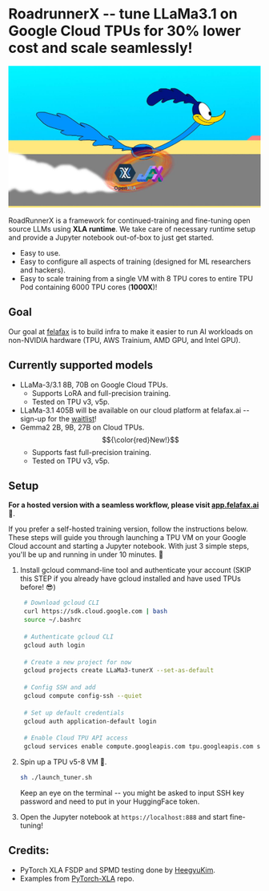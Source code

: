 # RoadrunnerX -- tune LLaMa3.1 on Google Cloud TPUs for 30% lower cost and scale seamlessly!

![image](./utils/assets/image.jpg)

RoadRunnerX is a framework for continued-training and fine-tuning open source LLMs using **XLA runtime**. We take care of necessary runtime setup and provide a Jupyter notebook out-of-box to just get started.
- Easy to use.
- Easy to configure all aspects of training (designed for ML researchers and hackers).
- Easy to scale training from a single VM with 8 TPU cores to entire TPU Pod containing 6000 TPU cores (**1000X**)!

## Goal
Our goal at [felafax](https://felafax.ai) is to build infra to make it easier to run AI workloads on non-NVIDIA hardware (TPU, AWS Trainium, AMD GPU, and Intel GPU).

## Currently supported models

- LLaMa-3/3.1 8B, 70B on Google Cloud TPUs. 
  - Supports LoRA and full-precision training.
  - Tested on TPU v3, v5p.
- LLaMa-3.1 405B will be available on our cloud platform at felafax.ai -- sign-up for the [waitlist](https://tally.so/r/mRLeaQ)!
- Gemma2 2B, 9B, 27B on Cloud TPUs. $${\color{red}New!}$$	 
  - Supports fast full-precision training.
  - Tested on TPU v3, v5p.

## Setup

**For a hosted version with a seamless workflow, please visit [app.felafax.ai](https://app.felafax.ai)** 🦊. 

If you prefer a self-hosted training version, follow the instructions below. These steps will guide you through launching a TPU VM on your Google Cloud account and starting a Jupyter notebook. With just 3 simple steps, you'll be up and running in under 10 minutes. 🚀

1. Install gcloud command-line tool and authenticate your account (SKIP this STEP if you already have gcloud installed and have used TPUs before! 😎)

   ```bash
    # Download gcloud CLI
    curl https://sdk.cloud.google.com | bash
    source ~/.bashrc

    # Authenticate gcloud CLI
    gcloud auth login

    # Create a new project for now
    gcloud projects create LLaMa3-tunerX --set-as-default

    # Config SSH and add
    gcloud compute config-ssh --quiet
   
    # Set up default credentials
    gcloud auth application-default login

    # Enable Cloud TPU API access
    gcloud services enable compute.googleapis.com tpu.googleapis.com storage-component.googleapis.com aiplatform.googleapis.com
   ```

2. Spin up a TPU v5-8 VM 🤠.

    ```bash
    sh ./launch_tuner.sh
    ```
    Keep an eye on the terminal -- you might be asked to input SSH key password and need to put in your HuggingFace token. 

3. Open the Jupyter notebook at `https://localhost:888` and start fine-tuning!

## Credits:
- PyTorch XLA FSDP and SPMD testing done by [HeegyuKim](https://github.com/HeegyuKim/torch-xla-SPMD).
- Examples from [PyTorch-XLA](https://github.com/pytorch/xla/) repo.
